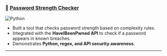 ### 🔑 [Password Strength Checker](./password-checker/README.md)  
![Python](https://img.shields.io/badge/Language-Python-blue)  

- Built a tool that checks password strength based on complexity rules.  
- Integrated with the **HaveIBeenPwned API** to check if a password appears in known breaches.  
- Demonstrates **Python, regex, and API security awareness**.  

---

